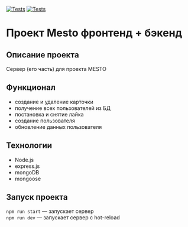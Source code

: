 [![Tests](../../actions/workflows/tests-13-sprint.yml/badge.svg)](../../actions/workflows/tests-13-sprint.yml) [![Tests](../../actions/workflows/tests-14-sprint.yml/badge.svg)](../../actions/workflows/tests-14-sprint.yml)
# Проект Mesto фронтенд + бэкенд


## Описание проекта
Сервер (его часть) для проекта MESTO 

## Функционал
* создание и удаление карточки
* получение всех пользователей из БД
* постановка и снятие лайка
* создание пользователя
* обновление данных пользователя


## Технологии
* Node.js
* express.js
* mongoDB
* mongoose

## Запуск проекта

`npm run start` — запускает сервер   
`npm run dev` — запускает сервер с hot-reload
